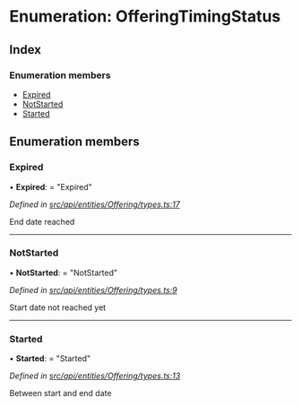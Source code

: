 # Enumeration: OfferingTimingStatus

## Index

### Enumeration members

* [Expired](offeringtimingstatus.md#expired)
* [NotStarted](offeringtimingstatus.md#notstarted)
* [Started](offeringtimingstatus.md#started)

## Enumeration members

###  Expired

• **Expired**: = "Expired"

*Defined in [src/api/entities/Offering/types.ts:17](https://github.com/PolymathNetwork/polymesh-sdk/blob/31a16a34/src/api/entities/Offering/types.ts#L17)*

End date reached

___

###  NotStarted

• **NotStarted**: = "NotStarted"

*Defined in [src/api/entities/Offering/types.ts:9](https://github.com/PolymathNetwork/polymesh-sdk/blob/31a16a34/src/api/entities/Offering/types.ts#L9)*

Start date not reached yet

___

###  Started

• **Started**: = "Started"

*Defined in [src/api/entities/Offering/types.ts:13](https://github.com/PolymathNetwork/polymesh-sdk/blob/31a16a34/src/api/entities/Offering/types.ts#L13)*

Between start and end date
